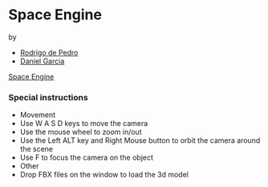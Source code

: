# Space Engine

by
* [Rodrigo de Pedro](https://github.com/rodrigodpl)
* [Daniel Garcia](https://github.com/viriato22)

[Space Engine](https://github.com/rodrigodpl/GameEngine)

### Special instructions

* Movement
 * Use W A S D keys to move the camera
 * Use the mouse wheel to zoom in/out
 * Use the Left ALT key and Right Mouse button to orbit the camera around the scene
 * Use F to focus the camera on the object
* Other
 * Drop FBX files on the window to load the 3d model